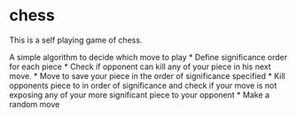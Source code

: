 # chess
This is a self playing game of chess.


A simple algorithm to decide which move to play * Define significance order for each piece * Check if opponent can kill any of your piece in his next move. * Move to save your piece in the order of significance specified * Kill opponents piece to in order of significance and check if your move is not exposing any of your more significant piece to your opponent * Make a random move
